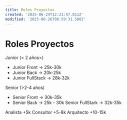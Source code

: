 ```yaml
---
title: Roles Proyectos
created: '2025-06-24T12:21:47.011Z'
modified: '2025-06-26T06:59:31.580Z'
---
```


# Roles Proyectos
Junior (< 2 años>)
- Junior Front -> 25k-30k
- Junior Back -> 20k-25k
- Junior FullStack -> 28k-32k

Senior (>2-4 años)
- Senior Front -> 30k-35k
- Senior Back -> 25k - 30k
Senior FullStark -> 32k-35k

Analista +5k
Consultor +5-8k
Arquitecto +10-15k
